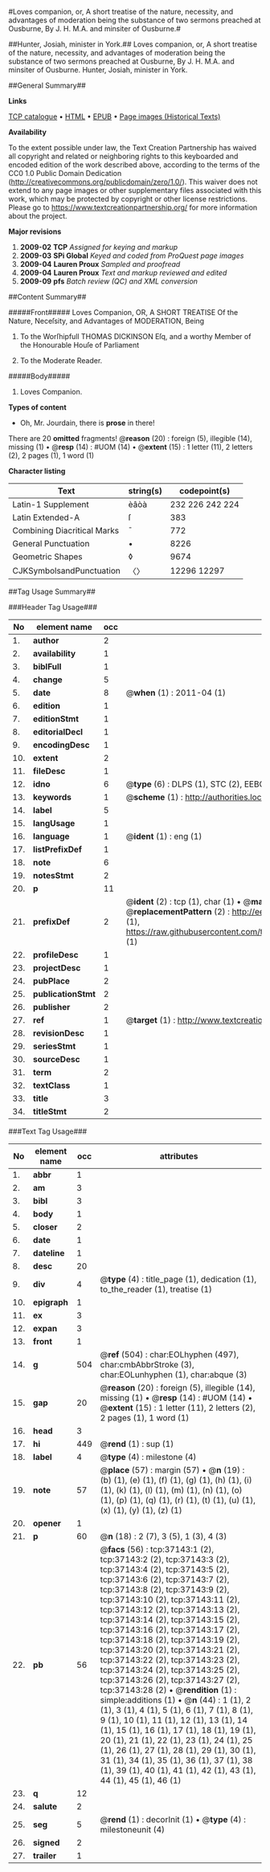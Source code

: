#Loves companion, or, A short treatise of the nature, necessity, and advantages of moderation being the substance of two sermons preached at Ousburne, By J. H. M.A. and minsiter of Ousburne.#

##Hunter, Josiah, minister in York.##
Loves companion, or, A short treatise of the nature, necessity, and advantages of moderation being the substance of two sermons preached at Ousburne, By J. H. M.A. and minsiter of Ousburne.
Hunter, Josiah, minister in York.

##General Summary##

**Links**

[TCP catalogue](http://www.ota.ox.ac.uk/tcp/)  • 
[HTML](http://tei.it.ox.ac.uk/tcp/Texts-HTML/free/A45/A45208.html)  • 
[EPUB](http://tei.it.ox.ac.uk/tcp/Texts-EPUB/free/A45/A45208.epub) • 
[Page images (Historical Texts)](https://historicaltexts.jisc.ac.uk/eebo-99832669e)

**Availability**

To the extent possible under law, the Text Creation Partnership has waived all copyright and related or neighboring rights to this keyboarded and encoded edition of the work described above, according to the terms of the CC0 1.0 Public Domain Dedication (http://creativecommons.org/publicdomain/zero/1.0/). This waiver does not extend to any page images or other supplementary files associated with this work, which may be protected by copyright or other license restrictions. Please go to https://www.textcreationpartnership.org/ for more information about the project.

**Major revisions**

1. __2009-02__ __TCP__ *Assigned for keying and markup*
1. __2009-03__ __SPi Global__ *Keyed and coded from ProQuest page images*
1. __2009-04__ __Lauren Proux__ *Sampled and proofread*
1. __2009-04__ __Lauren Proux__ *Text and markup reviewed and edited*
1. __2009-09__ __pfs__ *Batch review (QC) and XML conversion*

##Content Summary##

#####Front#####
Loves Companion, OR, A SHORT TREATISE Of the Nature, Neceſsity, and Advantages of MODERATION, Being 
1. To the Worſhipfull THOMAS DICKINSON Eſq, and a worthy Member of the Honourable Houſe of Parliament

1. To the Moderate Reader.

#####Body#####

1. Loves Companion.

**Types of content**

  * Oh, Mr. Jourdain, there is **prose** in there!

There are 20 **omitted** fragments! 
 @__reason__ (20) : foreign (5), illegible (14), missing (1)  •  @__resp__ (14) : #UOM (14)  •  @__extent__ (15) : 1 letter (11), 2 letters (2), 2 pages (1), 1 word (1)

**Character listing**


|Text|string(s)|codepoint(s)|
|---|---|---|
|Latin-1 Supplement|èâòà|232 226 242 224|
|Latin Extended-A|ſ|383|
|Combining             Diacritical Marks|̄|772|
|General Punctuation|•|8226|
|Geometric Shapes|◊|9674|
|CJKSymbolsandPunctuation|〈〉|12296 12297|

##Tag Usage Summary##

###Header Tag Usage###

|No|element name|occ|attributes|
|---|---|---|---|
|1.|__author__|2||
|2.|__availability__|1||
|3.|__biblFull__|1||
|4.|__change__|5||
|5.|__date__|8| @__when__ (1) : 2011-04 (1)|
|6.|__edition__|1||
|7.|__editionStmt__|1||
|8.|__editorialDecl__|1||
|9.|__encodingDesc__|1||
|10.|__extent__|2||
|11.|__fileDesc__|1||
|12.|__idno__|6| @__type__ (6) : DLPS (1), STC (2), EEBO-CITATION (1), PROQUEST (1), VID (1)|
|13.|__keywords__|1| @__scheme__ (1) : http://authorities.loc.gov/ (1)|
|14.|__label__|5||
|15.|__langUsage__|1||
|16.|__language__|1| @__ident__ (1) : eng (1)|
|17.|__listPrefixDef__|1||
|18.|__note__|6||
|19.|__notesStmt__|2||
|20.|__p__|11||
|21.|__prefixDef__|2| @__ident__ (2) : tcp (1), char (1)  •  @__matchPattern__ (2) : ([0-9\-]+):([0-9IVX]+) (1), (.+) (1)  •  @__replacementPattern__ (2) : http://eebo.chadwyck.com/downloadtiff?vid=$1&page=$2 (1), https://raw.githubusercontent.com/textcreationpartnership/Texts/master/tcpchars.xml#$1 (1)|
|22.|__profileDesc__|1||
|23.|__projectDesc__|1||
|24.|__pubPlace__|2||
|25.|__publicationStmt__|2||
|26.|__publisher__|2||
|27.|__ref__|1| @__target__ (1) : http://www.textcreationpartnership.org/docs/. (1)|
|28.|__revisionDesc__|1||
|29.|__seriesStmt__|1||
|30.|__sourceDesc__|1||
|31.|__term__|2||
|32.|__textClass__|1||
|33.|__title__|3||
|34.|__titleStmt__|2||


###Text Tag Usage###

|No|element name|occ|attributes|
|---|---|---|---|
|1.|__abbr__|1||
|2.|__am__|3||
|3.|__bibl__|3||
|4.|__body__|1||
|5.|__closer__|2||
|6.|__date__|1||
|7.|__dateline__|1||
|8.|__desc__|20||
|9.|__div__|4| @__type__ (4) : title_page (1), dedication (1), to_the_reader (1), treatise (1)|
|10.|__epigraph__|1||
|11.|__ex__|3||
|12.|__expan__|3||
|13.|__front__|1||
|14.|__g__|504| @__ref__ (504) : char:EOLhyphen (497), char:cmbAbbrStroke (3), char:EOLunhyphen (1), char:abque (3)|
|15.|__gap__|20| @__reason__ (20) : foreign (5), illegible (14), missing (1)  •  @__resp__ (14) : #UOM (14)  •  @__extent__ (15) : 1 letter (11), 2 letters (2), 2 pages (1), 1 word (1)|
|16.|__head__|3||
|17.|__hi__|449| @__rend__ (1) : sup (1)|
|18.|__label__|4| @__type__ (4) : milestone (4)|
|19.|__note__|57| @__place__ (57) : margin (57)  •  @__n__ (19) : (b) (1), (e) (1), (f) (1), (g) (1), (h) (1), (i) (1), (k) (1), (l) (1), (m) (1), (n) (1), (o) (1), (p) (1), (q) (1), (r) (1), (t) (1), (u) (1), (x) (1), (y) (1), (z) (1)|
|20.|__opener__|1||
|21.|__p__|60| @__n__ (18) : 2 (7), 3 (5), 1 (3), 4 (3)|
|22.|__pb__|56| @__facs__ (56) : tcp:37143:1 (2), tcp:37143:2 (2), tcp:37143:3 (2), tcp:37143:4 (2), tcp:37143:5 (2), tcp:37143:6 (2), tcp:37143:7 (2), tcp:37143:8 (2), tcp:37143:9 (2), tcp:37143:10 (2), tcp:37143:11 (2), tcp:37143:12 (2), tcp:37143:13 (2), tcp:37143:14 (2), tcp:37143:15 (2), tcp:37143:16 (2), tcp:37143:17 (2), tcp:37143:18 (2), tcp:37143:19 (2), tcp:37143:20 (2), tcp:37143:21 (2), tcp:37143:22 (2), tcp:37143:23 (2), tcp:37143:24 (2), tcp:37143:25 (2), tcp:37143:26 (2), tcp:37143:27 (2), tcp:37143:28 (2)  •  @__rendition__ (1) : simple:additions (1)  •  @__n__ (44) : 1 (1), 2 (1), 3 (1), 4 (1), 5 (1), 6 (1), 7 (1), 8 (1), 9 (1), 10 (1), 11 (1), 12 (1), 13 (1), 14 (1), 15 (1), 16 (1), 17 (1), 18 (1), 19 (1), 20 (1), 21 (1), 22 (1), 23 (1), 24 (1), 25 (1), 26 (1), 27 (1), 28 (1), 29 (1), 30 (1), 31 (1), 34 (1), 35 (1), 36 (1), 37 (1), 38 (1), 39 (1), 40 (1), 41 (1), 42 (1), 43 (1), 44 (1), 45 (1), 46 (1)|
|23.|__q__|12||
|24.|__salute__|2||
|25.|__seg__|5| @__rend__ (1) : decorInit (1)  •  @__type__ (4) : milestoneunit (4)|
|26.|__signed__|2||
|27.|__trailer__|1||

